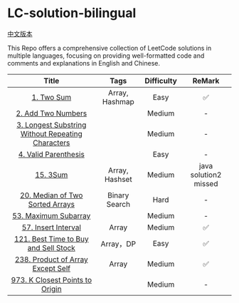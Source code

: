 # LC-solution-bilingual

[中文版本](/README_CN.md)

This Repo offers a comprehensive collection of LeetCode solutions in multiple languages, focusing on providing well-formatted code and comments and explanations in English and Chinese.

|                                                       Title                                                       |      Tags      | Difficulty |        ReMark        |
| :----------------------------------------------------------------------------------------------------------------: | :------------: | :--------: | :-------------------: |
|                                        [1. Two Sum](/Solution/0001_Two_Sum.md)                                        | Array, Hashmap |    Easy    |          ✅          |
|                                [2. Add Two Numbers](/Solution/0002_Add_Two_Numbers.md)                                |                |   Medium   |           -           |
| [3. Longest Substring Without Repeating Characters](/Solution/0003_Longest_Substring_Without_Repeating_Characters.md) |                |   Medium   |           -           |
|                         [4. Valid Parenthesis](/Solution/0004_Median_Of_Two_Sorted_Arrays.md)                         |                |    Easy    |           -           |
|                                          [15. 3Sum](/Solution/0015_3Sum.md)                                          | Array, Hashset |   Medium   | java solution2 missed |
|                             [20. Median of Two Sorted Arrays](0020_Valid_Parenthesis.md)                             | Binary Search |    Hard    |           -           |
|                               [53. Maximum Subarray](Solution/0053_Maximum_Subarray.md)                               |                |   Medium   |           -           |
|                               [57. Insert Interval](/Solution/0057_Insert_Interval.md)                               |     Array     |   Medium   |          ✅          |
|               [121. Best Time to Buy and Sell Stock](/Solution/0121_Best_Time_to_Buy_and_Sell_Stock.md)               |   Array，DP   |    Easy    |          ✅          |
|                                         [238. Product of Array Except Self]()                                         |     Array     |   Medium   |          ✅          |
|                     [973. K Closest Points to Origin](/Solution/0973_K_Close_Points_To_Origin.md)                     |                |   Medium   |           -           |
